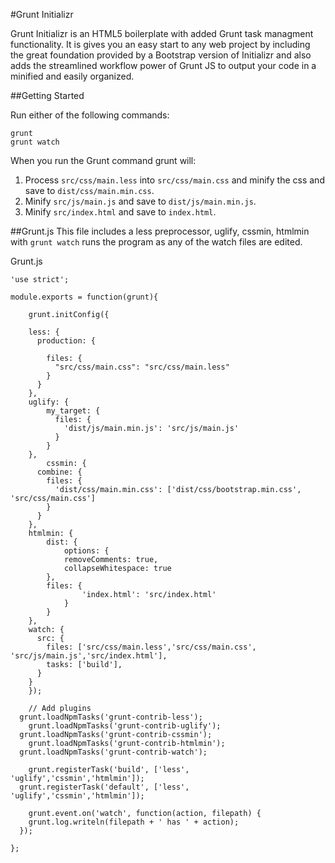 #Grunt Initializr

Grunt Initializr is an HTML5 boilerplate with added Grunt task managment functionality.  It is gives you an easy start to any web project by including the great foundation provided by a Bootstrap version of Initializr and also adds the streamlined workflow power of Grunt JS to output your code in a minified and easily organized.


##Getting Started

Run either of the following commands:
```
grunt
grunt watch
```

When you run the Grunt command grunt will:
1. Process <code>src/css/main.less</code> into <code>src/css/main.css</code> and minify the css and save to <code>dist/css/main.min.css</code>.
2. Minify <code>src/js/main.js</code> and save to <code>dist/js/main.min.js</code>.
3. Minify <code>src/index.html</code> and save to <code>index.html</code>.

##Grunt.js
This file includes a less preprocessor, uglify, cssmin, htmlmin with <code>grunt watch</code> runs the program as any of the watch files are edited.

Grunt.js
```
'use strict';

module.exports = function(grunt){

	grunt.initConfig({

    less: {
      production: {

        files: {
          "src/css/main.css": "src/css/main.less"
        }
      }
    },
    uglify: {
        my_target: {
          files: {
            'dist/js/main.min.js': 'src/js/main.js'
          }
        }
    },
		cssmin: {
      combine: {
        files: {
          'dist/css/main.min.css': ['dist/css/bootstrap.min.css', 'src/css/main.css']
        }
      }
    },
    htmlmin: {
        dist: {
            options: {
            removeComments: true,
            collapseWhitespace: true
        },
        files: {
                'index.html': 'src/index.html'
            }
        }
    },
    watch: {
      src: {
        files: ['src/css/main.less','src/css/main.css', 'src/js/main.js','src/index.html'],
        tasks: ['build'],
      }
   	}
	});

	// Add plugins
  grunt.loadNpmTasks('grunt-contrib-less');
	grunt.loadNpmTasks('grunt-contrib-uglify');
  grunt.loadNpmTasks('grunt-contrib-cssmin');
	grunt.loadNpmTasks('grunt-contrib-htmlmin');
  grunt.loadNpmTasks('grunt-contrib-watch');

 	grunt.registerTask('build', ['less', 'uglify','cssmin','htmlmin']);
  grunt.registerTask('default', ['less', 'uglify','cssmin','htmlmin']);

 	grunt.event.on('watch', function(action, filepath) {
    grunt.log.writeln(filepath + ' has ' + action);
  });

};
```
